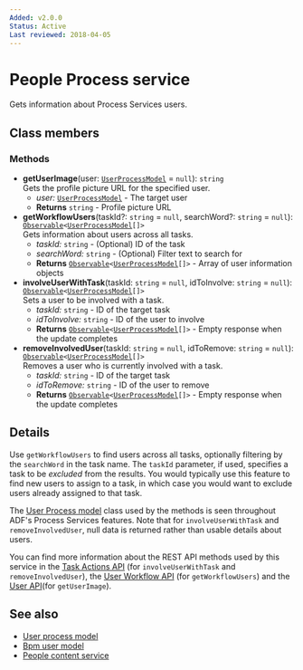 ```yaml
---
Added: v2.0.0
Status: Active
Last reviewed: 2018-04-05
---
```


# People Process service

Gets information about Process Services users.

## Class members

### Methods

-   **getUserImage**(user: [`UserProcessModel`](../core/user-process.model.md) = `null`): `string`<br/>
    Gets the profile picture URL for the specified user.
    -   _user:_ [`UserProcessModel`](../core/user-process.model.md)  - The target user
    -   **Returns** `string` - Profile picture URL
-   **getWorkflowUsers**(taskId?: `string` = `null`, searchWord?: `string` = `null`): [`Observable`](http://reactivex.io/documentation/observable.html)`<`[`UserProcessModel`](../core/user-process.model.md)`[]>`<br/>
    Gets information about users across all tasks.
    -   _taskId:_ `string`  - (Optional) ID of the task
    -   _searchWord:_ `string`  - (Optional) Filter text to search for
    -   **Returns** [`Observable`](http://reactivex.io/documentation/observable.html)`<`[`UserProcessModel`](../core/user-process.model.md)`[]>` - Array of user information objects
-   **involveUserWithTask**(taskId: `string` = `null`, idToInvolve: `string` = `null`): [`Observable`](http://reactivex.io/documentation/observable.html)`<`[`UserProcessModel`](../core/user-process.model.md)`[]>`<br/>
    Sets a user to be involved with a task.
    -   _taskId:_ `string`  - ID of the target task
    -   _idToInvolve:_ `string`  - ID of the user to involve
    -   **Returns** [`Observable`](http://reactivex.io/documentation/observable.html)`<`[`UserProcessModel`](../core/user-process.model.md)`[]>` - Empty response when the update completes
-   **removeInvolvedUser**(taskId: `string` = `null`, idToRemove: `string` = `null`): [`Observable`](http://reactivex.io/documentation/observable.html)`<`[`UserProcessModel`](../core/user-process.model.md)`[]>`<br/>
    Removes a user who is currently involved with a task.
    -   _taskId:_ `string`  - ID of the target task
    -   _idToRemove:_ `string`  - ID of the user to remove
    -   **Returns** [`Observable`](http://reactivex.io/documentation/observable.html)`<`[`UserProcessModel`](../core/user-process.model.md)`[]>` - Empty response when the update completes

## Details

Use `getWorkflowUsers` to find users across all tasks, optionally filtering by the `searchWord`
in the task name. The `taskId` parameter, if used, specifies a task to be _excluded_ from the
results. You would typically use this feature to find new users to assign to a task, in which
case you would want to exclude users already assigned to that task.

The [User Process model](user-process.model.md) class used by the methods is seen throughout
ADF's Process Services features. Note that for `involveUserWithTask` and `removeInvolvedUser`,
null data is returned rather than usable details about users.

You can find more information about the REST API methods used by this service in the
[Task Actions API](https://github.com/Alfresco/alfresco-js-api/blob/master/src/alfresco-activiti-rest-api/docs/TaskActionsApi.md#involveUser)
(for `involveUserWithTask` and `removeInvolvedUser`), the
[User Workflow API](https://github.com/Alfresco/alfresco-js-api/blob/master/src/alfresco-activiti-rest-api/docs/UsersWorkflowApi.md#getUsers)
(for `getWorkflowUsers`) and the
[User API](https://github.com/Alfresco/alfresco-js-api/blob/master/src/alfresco-activiti-rest-api/docs/UserApi.md#getuserprofilepictureurl)(for `getUserImage`).

## See also

-   [User process model](user-process.model.md)
-   [Bpm user model](bpm-user.model.md)
-   [People content service](people-content.service.md)
